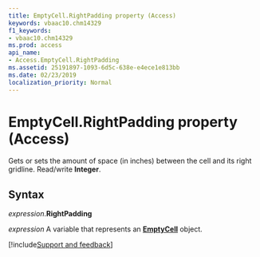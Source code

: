 ```yaml
---
title: EmptyCell.RightPadding property (Access)
keywords: vbaac10.chm14329
f1_keywords:
- vbaac10.chm14329
ms.prod: access
api_name:
- Access.EmptyCell.RightPadding
ms.assetid: 25191897-1093-6d5c-638e-e4ece1e813bb
ms.date: 02/23/2019
localization_priority: Normal
---
```



# EmptyCell.RightPadding property (Access)

Gets or sets the amount of space (in inches) between the cell and its right gridline. Read/write **Integer**.


## Syntax

_expression_.**RightPadding**

_expression_ A variable that represents an **[EmptyCell](Access.EmptyCell.md)** object.




[!include[Support and feedback](~/includes/feedback-boilerplate.md)]